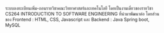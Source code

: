 ระบบลงทะเบียนเพิ่ม-ถอนรายวิชาคณะวิทยาศาสตร์และเทคโนโลยี โดยเป็นงานเดี่ยวของรายวิชา CS264 INTRODUCTION TO SOFTWARE ENGINEERING ที่นำมาพัฒนาต่อ
โดยส่วนของ Frontend : HTML, CSS, Javascript และ Backend : Java Spring boot, MySQL
